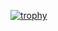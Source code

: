[![trophy](https://github-profile-trophy.vercel.app/?username=TrueVor&theme=juicyfresh&column=3&margin-w=15&margin-h=15&no-frame=true&rank=-C,-UNKNOWN)](https://github.com/TrueVor/github-profile-trophy)
